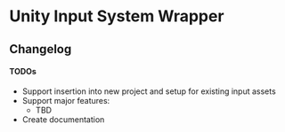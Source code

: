 # Unity Input System Wrapper
## Changelog

#### TODOs
- Support insertion into new project and setup for existing input assets
- Support major features:
  - TBD
- Create documentation
